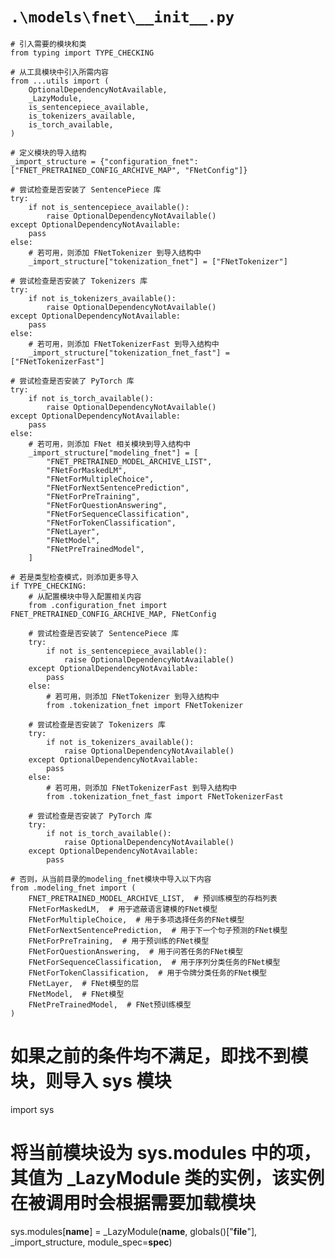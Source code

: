 # `.\models\fnet\__init__.py`

```
# 引入需要的模块和类
from typing import TYPE_CHECKING

# 从工具模块中引入所需内容
from ...utils import (
    OptionalDependencyNotAvailable,
    _LazyModule,
    is_sentencepiece_available,
    is_tokenizers_available,
    is_torch_available,
)

# 定义模块的导入结构
_import_structure = {"configuration_fnet": ["FNET_PRETRAINED_CONFIG_ARCHIVE_MAP", "FNetConfig"]}

# 尝试检查是否安装了 SentencePiece 库
try:
    if not is_sentencepiece_available():
        raise OptionalDependencyNotAvailable()
except OptionalDependencyNotAvailable:
    pass
else:
    # 若可用，则添加 FNetTokenizer 到导入结构中
    _import_structure["tokenization_fnet"] = ["FNetTokenizer"]

# 尝试检查是否安装了 Tokenizers 库
try:
    if not is_tokenizers_available():
        raise OptionalDependencyNotAvailable()
except OptionalDependencyNotAvailable:
    pass
else:
    # 若可用，则添加 FNetTokenizerFast 到导入结构中
    _import_structure["tokenization_fnet_fast"] = ["FNetTokenizerFast"]

# 尝试检查是否安装了 PyTorch 库
try:
    if not is_torch_available():
        raise OptionalDependencyNotAvailable()
except OptionalDependencyNotAvailable:
    pass
else:
    # 若可用，则添加 FNet 相关模块到导入结构中
    _import_structure["modeling_fnet"] = [
        "FNET_PRETRAINED_MODEL_ARCHIVE_LIST",
        "FNetForMaskedLM",
        "FNetForMultipleChoice",
        "FNetForNextSentencePrediction",
        "FNetForPreTraining",
        "FNetForQuestionAnswering",
        "FNetForSequenceClassification",
        "FNetForTokenClassification",
        "FNetLayer",
        "FNetModel",
        "FNetPreTrainedModel",
    ]

# 若是类型检查模式，则添加更多导入
if TYPE_CHECKING:
    # 从配置模块中导入配置相关内容
    from .configuration_fnet import FNET_PRETRAINED_CONFIG_ARCHIVE_MAP, FNetConfig

    # 尝试检查是否安装了 SentencePiece 库
    try:
        if not is_sentencepiece_available():
            raise OptionalDependencyNotAvailable()
    except OptionalDependencyNotAvailable:
        pass
    else:
        # 若可用，则添加 FNetTokenizer 到导入结构中
        from .tokenization_fnet import FNetTokenizer

    # 尝试检查是否安装了 Tokenizers 库
    try:
        if not is_tokenizers_available():
            raise OptionalDependencyNotAvailable()
    except OptionalDependencyNotAvailable:
        pass
    else:
        # 若可用，则添加 FNetTokenizerFast 到导入结构中
        from .tokenization_fnet_fast import FNetTokenizerFast

    # 尝试检查是否安装了 PyTorch 库
    try:
        if not is_torch_available():
            raise OptionalDependencyNotAvailable()
    except OptionalDependencyNotAvailable:
        pass
```  
    # 否则，从当前目录的modeling_fnet模块中导入以下内容
    from .modeling_fnet import (
        FNET_PRETRAINED_MODEL_ARCHIVE_LIST,  # 预训练模型的存档列表
        FNetForMaskedLM,  # 用于遮蔽语言建模的FNet模型
        FNetForMultipleChoice,  # 用于多项选择任务的FNet模型
        FNetForNextSentencePrediction,  # 用于下一个句子预测的FNet模型
        FNetForPreTraining,  # 用于预训练的FNet模型
        FNetForQuestionAnswering,  # 用于问答任务的FNet模型
        FNetForSequenceClassification,  # 用于序列分类任务的FNet模型
        FNetForTokenClassification,  # 用于令牌分类任务的FNet模型
        FNetLayer,  # FNet模型的层
        FNetModel,  # FNet模型
        FNetPreTrainedModel,  # FNet预训练模型
    )
# 如果之前的条件均不满足，即找不到模块，则导入 sys 模块
import sys
# 将当前模块设为 sys.modules 中的项，其值为 _LazyModule 类的实例，该实例在被调用时会根据需要加载模块
sys.modules[__name__] = _LazyModule(__name__, globals()["__file__"], _import_structure, module_spec=__spec__)
```